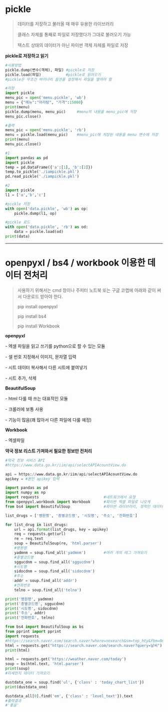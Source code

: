 # pickle

> 데이터를 저장하고 불러올 때 매우 유용한 라이브러리
>
> 클래스 자체를 통째로 파일로 저장했다가 그대로 불러오기 가능
>
> 텍스트 상태의 데이터가 아닌 파이썬 객체 자체를 파일로 저장



**pickle로 저장하고 읽기**

````python
#사용방법
pickle.dump(변수(객체), 파일)	#pickle로 저장
pickle.load(파일)			  #pickle로 읽어오기 
#pickle은 무조건 바이너리 옵션을 설정해서 파일을 열어야 함

#저장
import pickle
menu_pic = open('menu.pickle', 'wb')  
menu = {"메뉴":"마라탕", "가격":15000}
print(menu)
pickle.dump(menu, menu_pic) 	#menu의 내용을 menu_pic에 저장
menu_pic.close()

#출력
menu_pic = open('menu.pickle', 'rb')
menu = pickle.load(menu_pic)	#menu_pic에 저장된 내용을 menu 변수에 저장
print(menu)
menu_pic.close()

#1
import pandas as pd
import pickle
temp = pd.DataFrame({'a':[1], 'b':[2]})
temp.to_pickle('./iampickle.pkl')
pd.read_pickle('./iampickle.pkl')

#2
import pickle
l1 = ['a','b','c']

#pickle 저장
with open('data.pickle', 'wb') as op:
	pickle.dump(l1, op)

#pickle 로드
with open('data.pickle', 'rb') as od:
	data = pickle.load(od)
print(data)
````



---

# openpyxl / bs4 / workbook 이용한 데이터 전처리

> 사용하기 위해서는 cmd 창이나 주피터 노트북 또는 구글 코랩에 아래와 같이 써서 다운로드 받아야 한다.
>
> pip install openpyxl
>
> pip install bs4
>
> pip install Workbook



**openpyxl**

\- 엑셀 파일을 읽고 쓰기를 python으로 할 수 있는 모듈

\- 셀 번호 지정해서 이미지, 문자열 입력

\- 시트 데이터 복사해서 다른 시트에 붙여넣기

\- 시트 추가, 삭제

**BeautifulSoup**

\- html 다룰 때 쓰는 대표적인 모듈

\- 크롤러에 보통 사용

\- 기능이 많음(꽤 많아서 다른 파일에 다룰 예정)

**Workbook**

\- 엑셀파일



**약국 정보 리스트 가져와서 필요한 정보만 전처리**

```python
#약국 정보 서비스 API
#https://www.data.go.kr/iim/api/selectAPIAcountView.do

api = https://www.data.go.kr/iim/api/selectAPIAcountView.do
apikey = #본인 apikey 입력

import pandas as pd
import numpy as np
import requests								#네트워크에서 요청
from openpyxl.workbook import Workbook		#파이썬 엑셀 파일로 나오게
from bs4 import BeautifulSoup				#파이썬 라이브러리, 정적인 데이터 때 사용

list_drugs = ['병원명', '종별코드명', '시도명', '주소', '전화번호']

for list_drug in list_drugs:
	url = api.format(list_drugs, key = apikey)
	req = requests.get(url)
	re = req.text
	soup = BeautifulSoup(re, 'html.parser')
	#병원명
	yadmnm = soup.find_all('yadmnm')		#여러 개의 태그 가져오기
	#종별코드명
	sggucdnm = soup.find_all('sggucdnm')
	#시도명
	sidocdnm = soup.find_all('sidocdnm')
	#주소
	addr = soup.find_all('addr')
	#전화번호
	telno = soup.find_all('telno')

print('병원명', yadmnm)
print('종별코드명', sggucdnm)
print('시도명', sidocdnm)
print('주소', addr)
print('전화번호', telno)
```

```python
from bs4 import BeautifulSoup as bs
from pprint import pprint
import requests
#https://search.naver.com/search.naver?where=nexearch&sm=top_hty&fbm=0&ie=utf8&query=%EB%82%A0%EC%94%A8
html = requests.get("https://search.naver.com/search.naver?query=날씨")
print(html)

html = requests.get('https://weather.naver.com/today')
soup = bs(html.text, 'html.parser')
print(soup)
#미세먼지 데이터 가져오기

dustdata_one = soup.find('ul', {'class' : 'today_chart_list'})
print(dustdata_one)

dustdata_all[0].find('em', {'class' : 'level_text'}).text
#출력결과
#'좋음'
```

